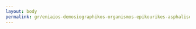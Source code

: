 ```yaml
---
layout: body
permalink: gr/eniaios-demosiographikos-organismos-epikourikes-asphalises-kai-perithalpses-e-d-o-e-a-p/
---
```


